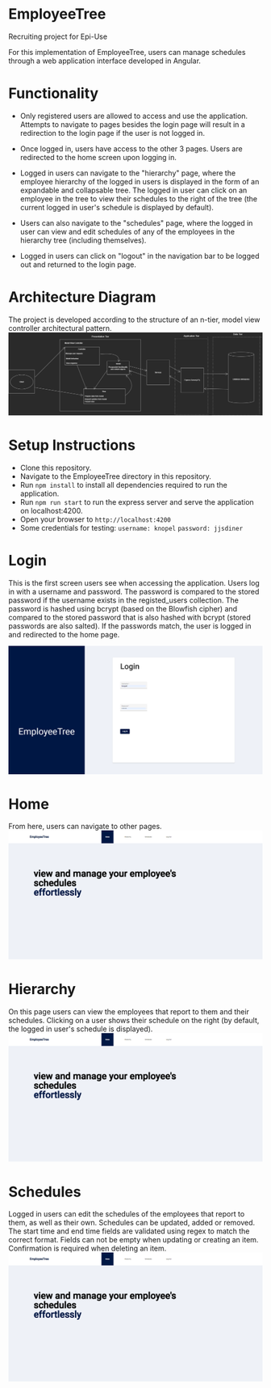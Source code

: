 # EmployeeTree
Recruiting project for Epi-Use

For this implementation of EmployeeTree, users can manage schedules through a web application interface developed in Angular.

# Functionality
- Only registered users are allowed to access and use the application. Attempts to navigate to pages besides the login page will result in a redirection to the login page if the user is not logged in.

- Once logged in, users have access to the other 3 pages. Users are redirected to the home screen upon logging in.

- Logged in users can navigate to the "hierarchy" page, where the employee hierarchy of the logged in users is displayed in the form of an expandable and collapsable tree. The logged in user can click on an employee in the tree to view their schedules to the right of the tree (the current logged in user's schedule is displayed by default).

- Users can also navigate to the "schedules" page, where the logged in user can view and edit schedules of any of the employees in the hierarchy tree (including themselves).

- Logged in users can click on "logout" in the navigation bar to be logged out and returned to the login page.

# Architecture Diagram

The project is developed according to the structure of an n-tier, model view controller architectural pattern.
![architecture diagram](https://github.com/bevanslabbert/EmployeeTree/blob/main/ArchitectureDiagram.jpg?raw=true)

# Setup Instructions

- Clone this repository.
- Navigate to the EmployeeTree directory in this repository.
- Run `npm install` to install all dependencies required to run the application.
- Run `npm run start` to run the express server and serve the application on localhost:4200.
- Open your browser to `http://localhost:4200`
- Some credentials for testing:
  `username: knopel`
  `password: jjsdiner`
  
# Login

This is the first screen users see when accessing the application.
Users log in with a username and password. The password is compared to the stored password if the username exists in the registed_users collection. The password is hashed using bcrypt (based on the Blowfish cipher) and compared to the stored password that is also hashed with bcrypt (stored passwords are also salted). If the passwords match, the user is logged in and redirected to the home page.

![login](https://github.com/bevanslabbert/EmployeeTree/blob/main/login.png?raw=true)

# Home

From here, users can navigate to other pages.
![home](https://github.com/bevanslabbert/EmployeeTree/blob/main/home.png?raw=true)

# Hierarchy

On this page users can view the employees that report to them and their schedules. Clicking on a user shows their schedule on the right (by default, the logged in user's schedule is displayed).
![home](https://github.com/bevanslabbert/EmployeeTree/blob/main/home.png?raw=true)

# Schedules

Logged in users can edit the schedules of the employees that report to them, as well as their own. 
Schedules can be updated, added or removed.
The start time and end time fields are validated using regex to match the correct format.
Fields can not be empty when updating or creating an item.
Confirmation is required when deleting an item.
![home](https://github.com/bevanslabbert/EmployeeTree/blob/main/home.png?raw=true)
  

  

